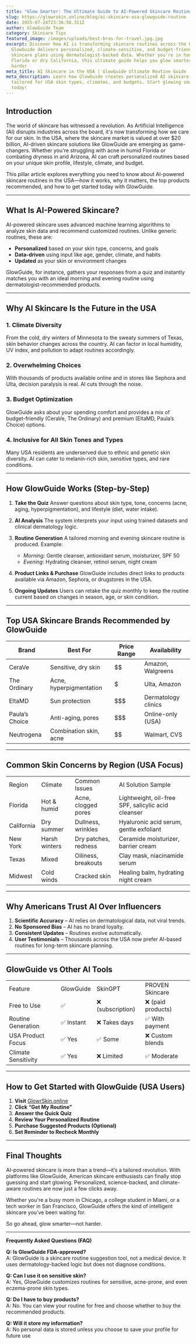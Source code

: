 ```yaml
---
title: "Glow Smarter: The Ultimate Guide to AI-Powered Skincare Routines in the USA"
slug: https://glowrskin.online/blog/ai-skincare-usa-glowguide-routine
date: 2025-07-24T23:36:58.311Z
author: GlowGuide Team
category: Skincare Tips
featured_image: /images/uploads/best-bras-for-travel.jpg.jpg
excerpt: Discover how AI is transforming skincare routines across the USA.
  GlowGuide delivers personalized, climate-sensitive, and budget-friendly
  skincare plans using dermatologist-backed data. Whether you're in humid
  Florida or dry California, this ultimate guide helps you glow smarter—not
  harder
meta_title: AI Skincare in the USA | GlowGuide Ultimate Routine Guide
meta_description: Learn how GlowGuide creates personalized AI skincare routines
  tailored for USA skin types, climates, and budgets. Start glowing smarter
  today!
---
```

<!--StartFragment-->

## Introduction

The world of skincare has witnessed a revolution. As Artificial Intelligence (AI) disrupts industries across the board, it's now transforming how we care for our skin. In the USA, where the skincare market is valued at over $20 billion, AI-driven skincare solutions like GlowGuide are emerging as game-changers. Whether you're struggling with acne in humid Florida or combating dryness in arid Arizona, AI can craft personalized routines based on your unique skin profile, lifestyle, climate, and budget.

This pillar article explores everything you need to know about AI-powered skincare routines in the USA—how it works, why it matters, the top products recommended, and how to get started today with GlowGuide.

- - -

## What Is AI-Powered Skincare?

AI-powered skincare uses advanced machine learning algorithms to analyze skin data and recommend customized routines. Unlike generic routines, these are:

* **Personalized** based on your skin type, concerns, and goals
* **Data-driven** using input like age, gender, climate, and habits
* **Updated** as your skin or environment changes

GlowGuide, for instance, gathers your responses from a quiz and instantly matches you with an ideal morning and evening routine using dermatologist-recommended products.

- - -

## Why AI Skincare Is the Future in the USA

### 1. **Climate Diversity**

From the cold, dry winters of Minnesota to the sweaty summers of Texas, skin behavior changes across the country. AI can factor in local humidity, UV index, and pollution to adapt routines accordingly.

### 2. **Overwhelming Choices**

With thousands of products available online and in stores like Sephora and Ulta, decision paralysis is real. AI cuts through the noise.

### 3. **Budget Optimization**

GlowGuide asks about your spending comfort and provides a mix of budget-friendly (CeraVe, The Ordinary) and premium (EltaMD, Paula’s Choice) options.

### 4. **Inclusive for All Skin Tones and Types**

Many USA residents are underserved due to ethnic and genetic skin diversity. AI can cater to melanin-rich skin, sensitive types, and rare conditions.

- - -

## How GlowGuide Works (Step-by-Step)

1. **Take the Quiz** Answer questions about skin type, tone, concerns (acne, aging, hyperpigmentation), and lifestyle (diet, water intake).
2. **AI Analysis** The system interprets your input using trained datasets and clinical dermatology logic.
3. **Routine Generation** A tailored morning and evening skincare routine is produced. Example:

   * *Morning*: Gentle cleanser, antioxidant serum, moisturizer, SPF 50
   * *Evening*: Hydrating cleanser, retinol serum, night cream
4. **Product Links & Purchase** GlowGuide includes direct links to products available via Amazon, Sephora, or drugstores in the USA.
5. **Ongoing Updates** Users can retake the quiz monthly to keep the routine current based on changes in season, age, or skin condition.

- - -

## Top USA Skincare Brands Recommended by GlowGuide

| Brand          | Best For                | Price Range | Availability        |
| -------------- | ----------------------- | ----------- | ------------------- |
| CeraVe         | Sensitive, dry skin     | $$          | Amazon, Walgreens   |
| The Ordinary   | Acne, hyperpigmentation | $           | Ulta, Amazon        |
| EltaMD         | Sun protection          | $$$         | Dermatology clinics |
| Paula’s Choice | Anti-aging, pores       | $$$         | Online-only (USA)   |
| Neutrogena     | Combination skin, acne  | $$          | Walmart, CVS        |

- - -

## Common Skin Concerns by Region (USA Focus)

|            |               |                      |                                                    |
| ---------- | ------------- | -------------------- | -------------------------------------------------- |
| Region     | Climate       | Common Issues        | AI Solution Sample                                 |
| Florida    | Hot & humid   | Acne, clogged pores  | Lightweight, oil-free SPF, salicylic acid cleanser |
| California | Dry summer    | Dullness, wrinkles   | Hyaluronic acid serum, gentle exfoliant            |
| New York   | Harsh winters | Dry patches, redness | Ceramide moisturizer, barrier cream                |
| Texas      | Mixed         | Oiliness, breakouts  | Clay mask, niacinamide serum                       |
| Midwest    | Cold winds    | Cracked skin         | Healing balm, hydrating night cream                |

- - -

## Why Americans Trust AI Over Influencers

1. **Scientific Accuracy** – AI relies on dermatological data, not viral trends.
2. **No Sponsored Bias** – AI has no brand loyalty.
3. **Consistent Updates** – Routines evolve automatically.
4. **User Testimonials** – Thousands across the USA now prefer AI-based routines for long-term skincare planning.

- - -

## GlowGuide vs Other AI Tools

|                     |           |                  |                   |
| ------------------- | --------- | ---------------- | ----------------- |
| Feature             | GlowGuide | SkinGPT          | PROVEN Skincare   |
| Free to Use         | ✅         | ❌ (subscription) | ❌ (paid products) |
| Routine Generation  | ✅ Instant | ❌ Takes days     | ✅ With payment    |
| USA Product Focus   | ✅ Yes     | ✅ Some           | ❌ Custom blends   |
| Climate Sensitivity | ✅ Yes     | ❌ Limited        | ✅ Moderate        |

- - -

## How to Get Started with GlowGuide (USA Users)

1. **Visit** [GlowrSkin.online](https://glowrskin.online)
2. **Click “Get My Routine”**
3. **Answer the Quick Quiz**
4. **Review Your Personalized Routine**
5. **Purchase Suggested Products (Optional)**
6. **Set Reminder to Recheck Monthly**

- - -

## Final Thoughts

AI-powered skincare is more than a trend—it’s a tailored revolution. With platforms like GlowGuide, American skincare enthusiasts can finally stop guessing and start glowing. Personalized, science-backed, and climate-aware routines are now just a few clicks away.

Whether you're a busy mom in Chicago, a college student in Miami, or a tech worker in San Francisco, GlowGuide offers the kind of intelligent skincare you’ve been waiting for.

So go ahead, glow smarter—not harder.

- - -

**Frequently Asked Questions (FAQ)**

**Q: Is GlowGuide FDA-approved?**\
A: GlowGuide is a skincare routine suggestion tool, not a medical device. It uses dermatology-backed logic but does not diagnose conditions.

**Q: Can I use it on sensitive skin?**\
A: Yes, GlowGuide customizes routines for sensitive, acne-prone, and even eczema-prone skin types.

**Q: Do I have to buy products?**\
A: No. You can view your routine for free and choose whether to buy the recommended products.

**Q: Will it store my information?**\
A: No personal data is stored unless you choose to save your profile for future use

<!--EndFragment-->